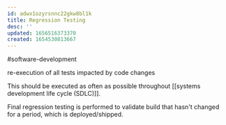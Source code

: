 ```yaml
---
id: adwx1ozyrsnnc22gkw8bl1k
title: Regression Testing
desc: ''
updated: 1656516373370
created: 1654530813667
---
```

#software-development 


re-execution of all tests impacted by code changes

This should be executed as often as possible throughout [[systems development life cycle (SDLC)]].

Final regression testing is performed to validate build that hasn't changed for a period, which is deployed/shipped.